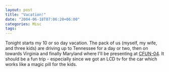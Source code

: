 ```yaml
---
layout: post
title: "Vacation!"
date: "2004-06-18T07:06:20+06:00"
categories: Misc 
tags: 
---
```


Tonight starts my 10 or so day vacation. The pack of us (myself, my wife, and three kids) are driving up to Tennessee for a day or two, then on towards Virginia and finally Maryland where I'll be presenting at <a href="http://www.cfconf.org/cfun-04/">CFUN-04</a>. It should be a fun trip - especially since we got an LCD tv for the car which works like a magic pill for the kids.